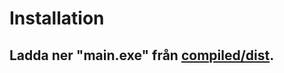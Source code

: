 # Installation
## Ladda ner "main.exe" från [compiled/dist](https://git.flouet.com/Skrod/othello-ai/-/tree/master/compiled%2Fdist).